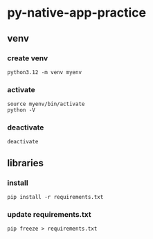 # py-native-app-practice

## venv

### create venv

```
python3.12 -m venv myenv
```

### activate

```
source myenv/bin/activate
python -V
```

### deactivate

```
deactivate
```

## libraries

### install

```
pip install -r requirements.txt
```

### update requirements.txt

```
pip freeze > requirements.txt
```
